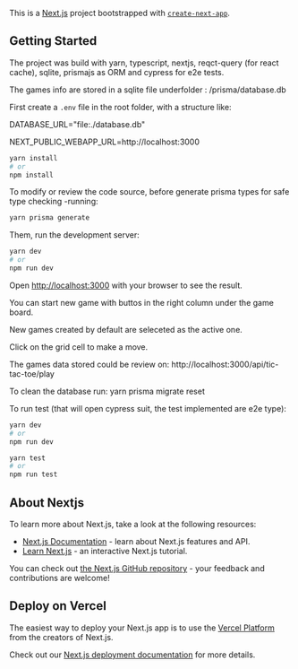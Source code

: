 This is a [Next.js](https://nextjs.org/) project bootstrapped with [`create-next-app`](https://github.com/vercel/next.js/tree/canary/packages/create-next-app).

## Getting Started

The project was build with yarn, typescript, nextjs, reqct-query (for react cache), sqlite, prismajs as ORM and cypress for e2e tests.

The games info are stored in a sqlite file underfolder : /prisma/database.db

First create a `.env` file in the root folder, with a structure like:


DATABASE_URL="file:./database.db"

NEXT_PUBLIC_WEBAPP_URL=http://localhost:3000


```bash
yarn install
# or
npm install
```

To modify or review the code source, before generate prisma types for safe type checking -running: 

```bash
yarn prisma generate
```


Them, run the development server:

```bash
yarn dev
# or
npm run dev
```

Open [http://localhost:3000](http://localhost:3000) with your browser to see the result.

You can start  new game with buttos in the right column under the game board.

New games created by default are seleceted as the active one.

Click on the grid cell to make a move.

The games data stored could be review on: http://localhost:3000/api/tic-tac-toe/play

To clean the database run: yarn prisma migrate reset


To run test (that will open cypress suit, the test implemented are e2e type):

```bash
yarn dev
# or
npm run dev
```

```bash
yarn test
# or
npm run test
```

## About Nextjs

To learn more about Next.js, take a look at the following resources:

- [Next.js Documentation](https://nextjs.org/docs) - learn about Next.js features and API.
- [Learn Next.js](https://nextjs.org/learn) - an interactive Next.js tutorial.

You can check out [the Next.js GitHub repository](https://github.com/vercel/next.js/) - your feedback and contributions are welcome!

## Deploy on Vercel

The easiest way to deploy your Next.js app is to use the [Vercel Platform](https://vercel.com/new?utm_medium=default-template&filter=next.js&utm_source=create-next-app&utm_campaign=create-next-app-readme) from the creators of Next.js.

Check out our [Next.js deployment documentation](https://nextjs.org/docs/deployment) for more details.
